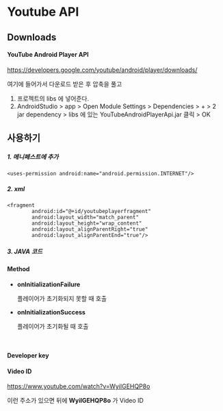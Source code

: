 # Youtube API

## Downloads

#### YouTube Android Player API

https://developers.google.com/youtube/android/player/downloads/

여기에 들어가서 다운로드 받은 후 압축을 풀고 

1. 프로젝트의 libs 에 넣어준다.
2. AndroidStudio > app > Open Module Settings > Dependencies > + > 2 jar dependency > libs 에 있는 YouTubeAndroidPlayerApi.jar 클릭 > OK





## 사용하기

##### 1. 메니페스트에 추가

```
<uses-permission android:name="android.permission.INTERNET"/>
```



##### 2. xml

```xml-dtd
<fragment
        android:id="@+id/youtubeplayerfragment"
        android:layout_width="match_parent"
        android:layout_height="wrap_content"
        android:layout_alignParentRight="true"
        android:layout_alignParentEnd="true"/>
```



##### 3. JAVA 코드

#### Method

- **onInitializationFailure**

  플레이어가 초기화되지 못할 때 호출

- **onInitializationSuccess**

  플레이어가 초기화될 때 호출

  ​



#### Developer key



#### Video ID

https://www.youtube.com/watch?v=WyiIGEHQP8o

이런 주소가 있으면 뒤에 **WyilGEHQP8o** 가 Video ID